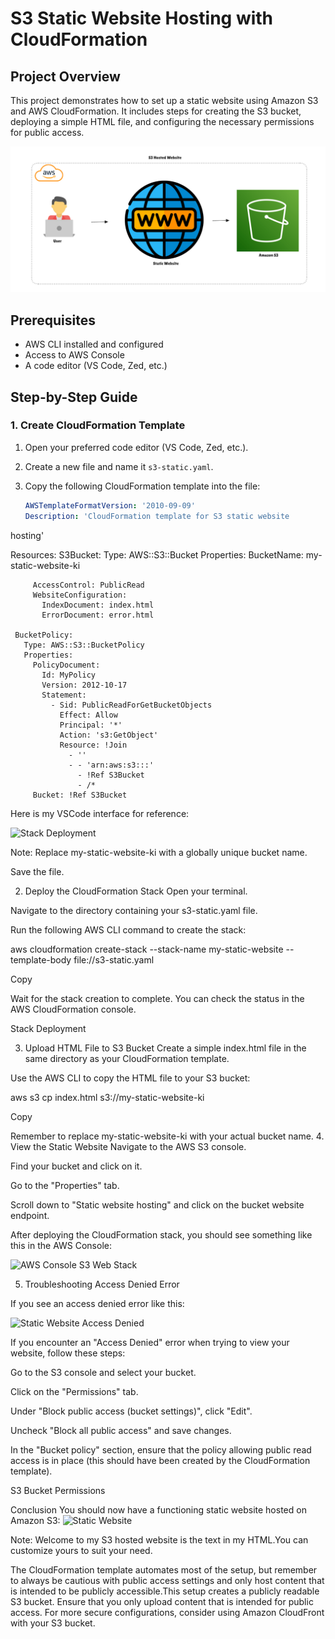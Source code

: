 # S3 Static Website Hosting with CloudFormation

## Project Overview
This project demonstrates how to set up a static website using 
Amazon S3 and AWS CloudFormation. It includes steps for creating 
the S3 bucket, deploying a simple HTML file, and configuring the 
necessary permissions for public access.
<p><img src="images/static-website-architecture.png" alt="Static 
Website Architecture"></p>

## Prerequisites
- AWS CLI installed and configured
- Access to AWS Console
- A code editor (VS Code, Zed, etc.)

## Step-by-Step Guide

### 1. Create CloudFormation Template
1. Open your preferred code editor (VS Code, Zed, etc.).
2. Create a new file and name it `s3-static.yaml`.
3. Copy the following CloudFormation template into the file:

   ```yaml
   AWSTemplateFormatVersion: '2010-09-09'
   Description: 'CloudFormation template for S3 static website 
hosting'
   
   Resources:
     S3Bucket:
       Type: AWS::S3::Bucket 
       Properties:
         BucketName: my-static-website-ki 

         AccessControl: PublicRead
         WebsiteConfiguration:
           IndexDocument: index.html
           ErrorDocument: error.html
   
     BucketPolicy:
       Type: AWS::S3::BucketPolicy
       Properties:
         PolicyDocument:
           Id: MyPolicy
           Version: 2012-10-17
           Statement:
             - Sid: PublicReadForGetBucketObjects
               Effect: Allow
               Principal: '*'
               Action: 's3:GetObject'
               Resource: !Join 
                 - ''
                 - - 'arn:aws:s3:::'
                   - !Ref S3Bucket
                   - /*
         Bucket: !Ref S3Bucket
  

Here is my VSCode interface for reference:

<img src="images/s3-stack-deployment.png" alt="Stack 
Deployment">

Note: Replace my-static-website-ki with a globally unique bucket 
name.

Save the file.

2. Deploy the CloudFormation Stack
Open your terminal.

Navigate to the directory containing your s3-static.yaml file.

Run the following AWS CLI command to create the stack:

aws cloudformation create-stack --stack-name my-static-website 
--template-body file://s3-static.yaml

Copy

Wait for the stack creation to complete. You can check the 
status in the AWS CloudFormation console.

Stack Deployment


3. Upload HTML File to S3 Bucket
Create a simple index.html file in the same directory as your 
CloudFormation template.

Use the AWS CLI to copy the HTML file to your S3 bucket:

aws s3 cp index.html s3://my-static-website-ki

Copy


Remember to replace my-static-website-ki with your actual bucket 
name.
4. View the Static Website
Navigate to the AWS S3 console.

Find your bucket and click on it.

Go to the "Properties" tab.

Scroll down to "Static website hosting" and click on the bucket 
website endpoint.

<p>After deploying the CloudFormation stack, you should see 
something like this in the AWS Console:</p>
<p><img src="images/aws-console-s3-web-stack.png" alt="AWS 
Console S3 Web Stack"></p>

5. Troubleshooting Access Denied Error
<p>If you see an access denied error like this:</p>
<p><img src="images/static-website-access-denied.png" 
alt="Static Website Access Denied"></p>
If you encounter an "Access Denied" error when trying to view 
your website, follow these steps:

Go to the S3 console and select your bucket.

Click on the "Permissions" tab.

Under "Block public access (bucket settings)", click "Edit".

Uncheck "Block all public access" and save changes.

In the "Bucket policy" section, ensure that the policy allowing 
public read access is in place (this should have been created by 
the CloudFormation template).

S3 Bucket Permissions

Conclusion
You should now have a functioning static website hosted on 
Amazon S3:
<img src="images/static-website.png" alt="Static Website">

Note: Welcome to my S3 hosted website is the text in my HTML.You 
can customize yours to suit your need.

The CloudFormation template automates most of the 
setup, but remember to always be cautious with public access 
settings and only host content that is intended to be publicly 
accessible.This setup creates a publicly readable S3 bucket. 
Ensure that you only upload content that is intended for public access. For 
more secure configurations, consider using Amazon CloudFront 
with your S3 bucket.


